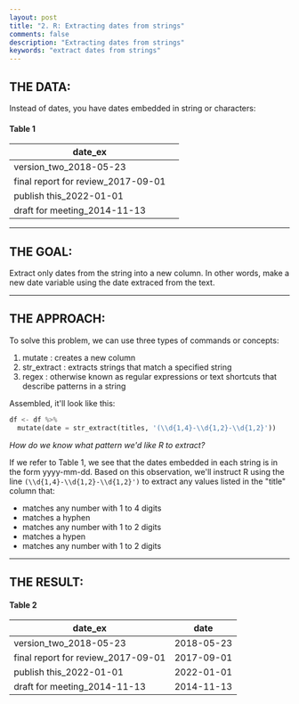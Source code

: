 ```yaml
---
layout: post
title: "2. R: Extracting dates from strings"
comments: false
description: "Extracting dates from strings"
keywords: "extract dates from strings"
---
```


## THE DATA: 
Instead of dates, you have dates embedded in string or characters:

#### Table 1
| date_ex                            |             |
| ---------------------------------- |-------------|
| version_two_2018-05-23             |             |
| final report for review_2017-09-01 |             |
| publish this_2022-01-01            |             |
| draft for meeting_2014-11-13       |             |

___

## THE GOAL: 
Extract only dates from the string into a new column. In other words, make a new date variable using the date extraced from the text.

___

## THE APPROACH: 

To solve this problem, we can use three types of commands or concepts: 
1) mutate : creates a new column
2) str_extract : extracts strings that match a specified string
3) regex : otherwise known as regular expressions or text shortcuts that describe patterns in a string

Assembled, it'll look like this:

```python
df <- df %>% 
  mutate(date = str_extract(titles, '(\\d{1,4}-\\d{1,2}-\\d{1,2}'))
```

_How do we know what pattern we'd like R to extract?_

If we refer to Table 1, we see that the dates embedded in each string is in the form yyyy-mm-dd. Based on this observation, we'll instruct R using the line `(\\d{1,4}-\\d{1,2}-\\d{1,2}')` to extract any values listed in the "title" column that:
* matches any number with 1 to 4 digits
* matches a hyphen
* matches any number with 1 to 2 digits
* matches a hypen
* matches any number with 1 to 2 digits

___

## THE RESULT: 

#### Table 2
| date_ex                             |    date         |
| ----------------------------------  | --------------  |
| version_two_2018-05-23              |  2018-05-23     |
| final report for review_2017-09-01  |  2017-09-01     |
| publish this_2022-01-01             |  2022-01-01     |
| draft for meeting_2014-11-13        |  2014-11-13     |

